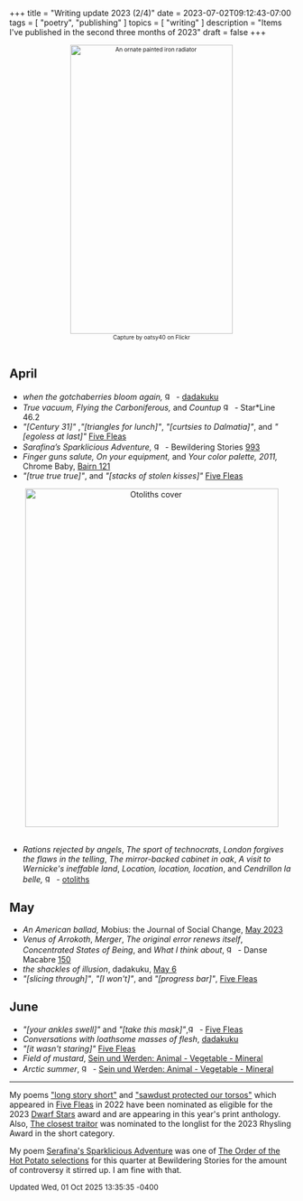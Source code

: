 +++
title = "Writing update 2023 (2/4)"
date = 2023-07-02T09:12:43-07:00
tags = [
  "poetry",
  "publishing"
]
topics = [
  "writing"
]
description = "Items I've published in the second three months of 2023"
draft = false
+++
<div align="center" style="font-size:x-small"><img src="https://milkfish08.s3.amazonaws.com/photo/blog/25717988894_9c00e36684_k.jpg" width="288" height="512" alt="An ornate painted iron radiator" title="An ornate painted iron radiator" /><br />
Capture by oatsy40 on Flickr</div><br clear="all" />

## April

* *when the gotchaberries bloom again,* <img src="https://milkfish08.s3.amazonaws.com/photo/blog/award_star_gold_1.png" width=16 height=16 title="gold star" /> - [dadakuku](https://dadakuku.com/2023/04/02/when-the-gotchaberries-bloom-again/)
* *True vacuum,* *Flying the Carboniferous,* and *Countup* <img src="https://milkfish08.s3.amazonaws.com/photo/blog/award_star_gold_1.png" width=16 height=16 title="gold star" /> - Star*Line 46.2<!-- ](https://sfpoetry.com/sl/issues/starline46.2.html) -->
* *"[Century 31]"* ,*"[triangles for lunch]"*, *"[curtsies to Dalmatia]"*, and *"[egoless at last]"* [Five Fleas](https://fivefleas.blogspot.com/2023/04/morning-of-april-3-2023.html)
* *Sarafina’s Sparklicious Adventure,* <img src="https://milkfish08.s3.amazonaws.com/photo/blog/award_star_gold_1.png" width=16 height=16 title="gold star" /> - Bewildering Stories [993](http://www.bewilderingstories.com/issue992/sarafina.html)
* *Finger guns salute, On your equipment,* and *Your color palette, 2011,* Chrome Baby, [Bairn 121](https://robindunn.com/bairn121.html)
* *"[true true true]"*, and *"[stacks of stolen kisses]"* [Five Fleas](https://fivefleas.blogspot.com/2023/04/evening-of-april-22-2023.html)  
<div align="center"><img src="https://milkfish08.s3.amazonaws.com/photo/blog/20230524_094456.jpg" title="Otoliths cover" alt="Otoliths cover" width=449 height=600 /></div><br clear="all" />

* *Rations rejected by angels*, *The sport of technocrats*, *London forgives the flaws in the telling*, *The mirror-backed cabinet in oak*, *A visit to Wernicke's ineffable land*, *Location, location, location*, and *Cendrillon la belle,*  <img src="https://milkfish08.s3.amazonaws.com/photo/blog/award_star_gold_1.png" width=16 height=16 title="gold star" /> - [otoliths](https://the-otolith.blogspot.com/2023/03/richard-magahiz.html)

## May

* *An American ballad,* Mobius: the Journal of Social Change, [May 2023](https://mobiusmagazine.com/poetry/amballad.html)
* *Venus of Arrokoth*, *Merger*, *The original error renews itself*, *Concentrated States of Being*, and *What I think about*,  <img src="https://milkfish08.s3.amazonaws.com/photo/blog/award_star_gold_1.png" width=16 height=16 title="gold star" /> - Danse Macabre [150](https://dansemacabreonline.wixsite.com/neudm/richard-magahiz-150)
* *the shackles of illusion*, dadakuku, [May 6](https://dadakuku.com/2023/05/06/the-shackles-of-illusion/)
* *"[slicing through]"*, *"[I won't]"*, and *"[progress bar]"*, [Five Fleas](https://fivefleas.blogspot.com/2023/05/afternoon-on-may-15-2023.html)

## June

* *"[your ankles swell]"* and *"[take this mask]"*,<img src="https://milkfish08.s3.amazonaws.com/photo/blog/award_star_gold_1.png" width=16 height=16 title="gold star" /> -  [Five Fleas](https://fivefleas.blogspot.com/2023/06/afternoon-of-june-3-2023.html)
* *Conversations with loathsome masses of flesh*, [dadakuku](https://dadakuku.com/2023/06/10/conversations-with-loathsome-masses-of-flesh/)
* *"[it wasn't staring]"* [Five Fleas](https://fivefleas.blogspot.com/2023/06/afternoon-of-june-23-2023.html)
* *Field of mustard*, [Sein und Werden: Animal - Vegetable - Mineral](http://www.kissthewitch.co.uk/seinundwerden/spring-summer23/page41.html) 
* *Arctic summer*, <img src="https://milkfish08.s3.amazonaws.com/photo/blog/award_star_gold_1.png" width=16 height=16 title="gold star" /> -  [Sein und Werden: Animal - Vegetable - Mineral](http://www.kissthewitch.co.uk/seinundwerden/spring-summer23/page14.html)


---

My poems ["long story short"](https://fivefleas.blogspot.com/2022/09/afternoon-of-september-21-2022.html) and ["sawdust protected our torsos"]((https://fivefleas.blogspot.com/2022/09/morning-of-september-23-2022.html)) which appeared in [Five Fleas](https://fivefleas.blogspot.com) in 2022 have been nominated as eligible for the 2023 [Dwarf Stars](https://www.sfpoetry.com/dwarfstars.html) award and are appearing in this year's print anthology. Also, [The closest traitor](https://mobiusmagazine.com/poetry/closestt.html) was nominated to the longlist for the 2023 Rhysling Award in the short category.

My poem [Serafina's Sparklicious Adventure](http://www.bewilderingstories.com/issue992/sarafina.html) was one of [The Order of the Hot Potato selections](http://www.bewilderingstories.com/anthologies/anthos2023/990-1001_antho.html) for this quarter at Bewildering Stories for the amount of controversy it stirred up. I am fine with that.

<div style="font-size:small" />Updated Wed, 01 Oct 2025 13:35:35 -0400</div>